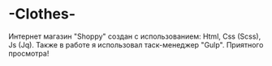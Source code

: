 # -Clothes-
Интернет магазин "Shoppy" создан с использованием: Html, Css (Scss), Js (Jq). Также в работе я использовал таск-менеджер "Gulp". Приятного просмотра!
